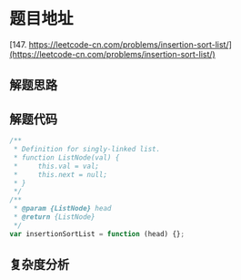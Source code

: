 # 题目地址

[147. https://leetcode-cn.com/problems/insertion-sort-list/](https://leetcode-cn.com/problems/insertion-sort-list/)

## 解题思路

## 解题代码

```js
/**
 * Definition for singly-linked list.
 * function ListNode(val) {
 *     this.val = val;
 *     this.next = null;
 * }
 */
/**
 * @param {ListNode} head
 * @return {ListNode}
 */
var insertionSortList = function (head) {};
```

## 复杂度分析
